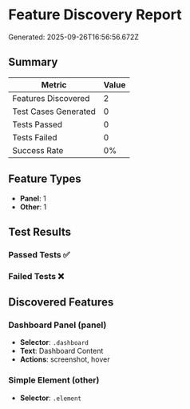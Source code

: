 # Feature Discovery Report

Generated: 2025-09-26T16:56:56.672Z

## Summary

| Metric | Value |
|--------|-------|
| Features Discovered | 2 |
| Test Cases Generated | 0 |
| Tests Passed | 0 |
| Tests Failed | 0 |
| Success Rate | 0% |

## Feature Types

- **Panel**: 1
- **Other**: 1

## Test Results

### Passed Tests ✅


### Failed Tests ❌


## Discovered Features


### Dashboard Panel (panel)
- **Selector**: `.dashboard`
- **Text**: Dashboard Content
- **Actions**: screenshot, hover


### Simple Element (other)
- **Selector**: `.element`



